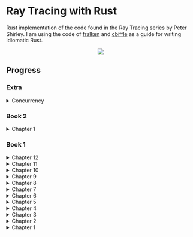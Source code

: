 # Ray Tracing with Rust
Rust implementation of the code found in the Ray Tracing series by Peter Shirley. I am using the code of <a href="https://github.com/fralken">fralken</a> and <a href="https://github.com/cbiffle/rtiow-rust">cbiffle</a> as a guide for writing idiomatic Rust.

<p align="center">
  <img src="https://github.com/JPDye/Ray-Tracing-with-Rust/blob/master/img/test.jpg" />
</p>


## Progress

### Extra
<details><summary>Concurrency</summary>
  <p align="center">
    <img src="https://github.com/JPDye/Ray-Tracing-with-Rust/blob/master/img/chapter13.jpg" />
  </p>
  <p>Concurrency with Rayon. Reduced final image render time for 60+ minutes to 8 minutes.</p>
</details>


### Book 2
<details><summary>Chapter 1</summary>
  <p align="center">
    <img src="https://github.com/JPDye/Ray-Tracing-with-Rust/blob/master/img/book2_chapter1.jpg" />
  </p>
  <p>Motion blur.</p>
</details>


### Book 1
<details><summary>Chapter 12</summary>
  <p align="center">
    <img src="https://github.com/JPDye/Ray-Tracing-with-Rust/blob/master/img/chapter12.jpg" />
  </p>
  <p>Rendering a randomised scene.</p>
</details>

<details><summary>Chapter 11</summary>
  <p align="center">
    <img src="https://github.com/JPDye/Ray-Tracing-with-Rust/blob/master/img/chapter11.jpg" />
  </p>
  <p>Depth of field added.</p>
</details>

<details><summary>Chapter 10</summary>
  <p align="center">
    <img src="https://github.com/JPDye/Ray-Tracing-with-Rust/blob/master/img/chapter10.jpg" />
  </p>
  <p>Camera struct extended. Provide a point to look from, point to look at, up direction, vertical FOV and aspect ratio.</p>
</details>

<details><summary>Chapter 9</summary>
  <p align="center">
    <img src="https://github.com/JPDye/Ray-Tracing-with-Rust/blob/master/img/chapter9.jpg" />
  </p>
  <p>Dielectric material struct created.</p>
</details>

<details><summary>Chapter 8</summary>
  <p align="center">
    <img src="https://github.com/JPDye/Ray-Tracing-with-Rust/blob/master/img/chapter8.jpg" />
  </p>
  <p>Material trait added and material structs (lambertian and metal) created.</p>
</details>


<details><summary>Chapter 7</summary>
  <p align="center">
    <img src="https://github.com/JPDye/Ray-Tracing-with-Rust/blob/master/img/chapter7full.jpg" />
  </p>
  <p>Lambertian reflection added, Uniform Distribution used for randomness to improve speed.</p>
</details>

<details><summary>Chapter 6</summary>
  <p align="center">
    <img src="https://github.com/JPDye/Ray-Tracing-with-Rust/blob/master/img/chapter6.jpg" />
  </p>
  <p>Camera struct created and multiple passes added to main loop for anti-aliasing.</p>
</details>

<details><summary>Chapter 5</summary>
  <p align="center">
    <img src="https://github.com/JPDye/Ray-Tracing-with-Rust/blob/master/img/chapter5.jpg" />
  </p>
  <p>Hittable Trait implemented. HitRecord and HittableList structs added.</p>
</details>

<details><summary>Chapter 4</summary>
  <p align="center">
    <img src="https://github.com/JPDye/Ray-Tracing-with-Rust/blob/master/img/chapter4.jpg" />
  </p>
  <p>Added very basic shpere intersection.</p>
</details>


<details><summary>Chapter 3</summary>
  <p align="center">
    <img src="https://github.com/JPDye/Ray-Tracing-with-Rust/blob/master/img/chapter3.jpg" />
  </p>
  <p>Improved Vec3 struct and created Ray struct. Added a ray_colour function.</p>
</details>


<details><summary>Chapter 2</summary>
  <p align="center">
    <img src="https://github.com/JPDye/Ray-Tracing-with-Rust/blob/master/img/chapter2.jpg" />
  </p>
  <p>Vec3 and Colour structs implemented.</p>
</details>


<details><summary>Chapter 1</summary>
  <p align="center">
    <img src="https://github.com/JPDye/Ray-Tracing-with-Rust/blob/master/img/chapter1.jpg" />
  </p>
  <p>Writing to a ppm file.</p>
</details>
